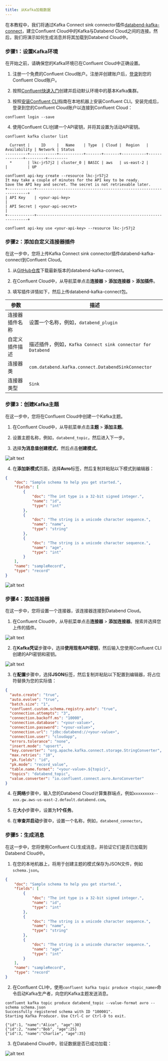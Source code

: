 ```yaml
---
title: 从Kafka加载数据
---
```


在本教程中，我们将通过Kafka Connect sink connector插件[databend-kafka-connect](https://github.com/databendcloud/databend-kafka-connect)，建立Confluent Cloud中的Kafka与Databend Cloud之间的连接。然后，我们将演示如何生成消息并将其加载到Databend Cloud中。

### 步骤1：设置Kafka环境

在开始之前，请确保您的Kafka环境已在Confluent Cloud中正确设置。

1. 注册一个免费的Confluent Cloud账户。注册并创建账户后，[登录](https://confluent.cloud/login)到您的Confluent Cloud账户。

2. 按照[Confluent快速入门](https://docs.confluent.io/cloud/current/get-started/index.html#step-1-create-a-ak-cluster-in-ccloud)创建并启动默认环境中的基本Kafka集群。

3. 按照[安装Confluent CLI](https://docs.confluent.io/confluent-cli/current/install.html)指南在本地机器上安装Confluent CLI。安装完成后，登录到您的Confluent Cloud账户以连接到Confluent Cloud：

```shell
confluent login --save
```

4. 使用Confluent CLI创建一个API密钥，并将其设置为活动API密钥。

```shell
confluent kafka cluster list

  Current |     ID     |   Name    | Type  | Cloud |  Region   | Availability | Network | Status
----------+------------+-----------+-------+-------+-----------+--------------+---------+---------
  *       | lkc-jr57j2 | cluster_0 | BASIC | aws   | us-east-2 |              |         | UP

confluent api-key create --resource lkc-jr57j2
It may take a couple of minutes for the API key to be ready.
Save the API key and secret. The secret is not retrievable later.
+------------+------------------------------------------------------------------+
| API Key    | <your-api-key>                                                   |
| API Secret | <your-api-secret>                                                |
+------------+------------------------------------------------------------------+

confluent api-key use <your-api-key> --resource lkc-jr57j2
```

### 步骤2：添加自定义连接器插件

在这一步中，您将上传Kafka Connect sink connector插件databend-kafka-connect到Confluent Cloud。

1. 从[GitHub仓库](https://github.com/databendcloud/databend-kafka-connect/releases)下载最新版本的databend-kafka-connect。

2. 在Confluent Cloud中，从导航菜单点击**连接器** > **添加连接器** > **添加插件**。

3. 填写插件详情如下，然后上传databend-kafka-connect包。

| 参数                      | 描述                                                                 |
|---------------------------|----------------------------------------------------------------------|
| 连接器插件名称            | 设置一个名称，例如，`databend_plugin`                                 |
| 自定义插件描述            | 描述插件，例如，`Kafka Connect sink connector for Databend`           |
| 连接器类                  | `com.databend.kafka.connect.DatabendSinkConnector`                    |
| 连接器类型                | `Sink`                                                               |

### 步骤3：创建Kafka主题

在这一步中，您将在Confluent Cloud中创建一个Kafka主题。

1. 在Confluent Cloud中，从导航菜单点击**主题** > **添加主题**。

2. 设置主题名称，例如，`databend_topic`，然后进入下一步。

3. 选择**为消息值创建模式**，然后点击**创建模式**。

![alt text](../../../../static/img/documents/tutorials/kafka-2.png)

4. 在**添加新模式**页面，选择**Avro**标签，然后复制并粘贴以下模式到编辑器：

```json
{
    "doc": "Sample schema to help you get started.",
    "fields": [
        {
            "doc": "The int type is a 32-bit signed integer.",
            "name": "id",
            "type": "int"
        },
        {
            "doc": "The string is a unicode character sequence.",
            "name": "name",
            "type": "string"
        },
        {
            "doc": "The string is a unicode character sequence.",
            "name": "age",
            "type": "int"
        }
    ],
    "name": "sampleRecord",
    "type": "record"
}
```

![alt text](../../../../static/img/documents/tutorials/kafka-1.png)

### 步骤4：添加连接器

在这一步中，您将设置一个连接器，该连接器连接到Databend Cloud。

1. 在Confluent Cloud中，从导航菜单点击**连接器** > **添加连接器**。搜索并选择您上传的插件。

![alt text](../../../../static/img/documents/tutorials/kafka-3.png)

2. 在**Kafka凭证**步骤中，选择**使用现有API密钥**，然后输入您使用Confluent CLI创建的API密钥和密钥。

![alt text](../../../../static/img/documents/tutorials/kafka-4.png)

3. 在**配置**步骤中，选择**JSON**标签，然后复制并粘贴以下配置到编辑器，将占位符替换为您的实际值：

```json
{
  "auto.create": "true",
  "auto.evolve": "true",
  "batch.size": "1",
  "confluent.custom.schema.registry.auto": "true",
  "connection.attempts": "3",
  "connection.backoff.ms": "10000",
  "connection.database": "<your-value>",
  "connection.password": "<your-value>",
  "connection.url": "jdbc:databend://<your-value>",
  "connection.user": "cloudapp",
  "errors.tolerance": "none",
  "insert.mode": "upsert",
  "key.converter": "org.apache.kafka.connect.storage.StringConverter",
  "max.retries": "10",
  "pk.fields": "id",
  "pk.mode": "record_value",
  "table.name.format": "<your-value>.${topic}",
  "topics": "databend_topic",
  "value.converter": "io.confluent.connect.avro.AvroConverter"
}
```

4. 在**网络**步骤中，输入您的Databend Cloud计算集群端点，例如`xxxxxxxxx--xxx.gw.aws-us-east-2.default.databend.com`。

5. 在**大小**步骤中，设置为**1个任务**。

6. 在**审查并启动**步骤中，设置一个名称，例如，`databend_connector`。

### 步骤5：生成消息

在这一步中，您将使用Confluent CLI生成消息，并验证它们是否已加载到Databend Cloud中。

1. 在您的本地机器上，将用于创建主题的模式保存为JSON文件，例如`schema.json`。

```json
{
    "doc": "Sample schema to help you get started.",
    "fields": [
        {
            "doc": "The int type is a 32-bit signed integer.",
            "name": "id",
            "type": "int"
        },
        {
            "doc": "The string is a unicode character sequence.",
            "name": "name",
            "type": "string"
        },
        {
            "doc": "The string is a unicode character sequence.",
            "name": "age",
            "type": "int"
        }
    ],
    "name": "sampleRecord",
    "type": "record"
}
```

2. 在Confluent CLI中，使用`confluent kafka topic produce <topic_name>`命令启动Kafka生产者，向您的Kafka主题发送消息。

```shell
confluent kafka topic produce databend_topic --value-format avro --schema schema.json
Successfully registered schema with ID "100001".
Starting Kafka Producer. Use Ctrl-C or Ctrl-D to exit.

{"id":1, "name":"Alice", "age":30}
{"id":2, "name":"Bob", "age":25}
{"id":3, "name":"Charlie", "age":35}
```

3. 在Databend Cloud中，验证数据是否已成功加载：

![alt text](../../../../static/img/documents/tutorials/kafka-5.png)